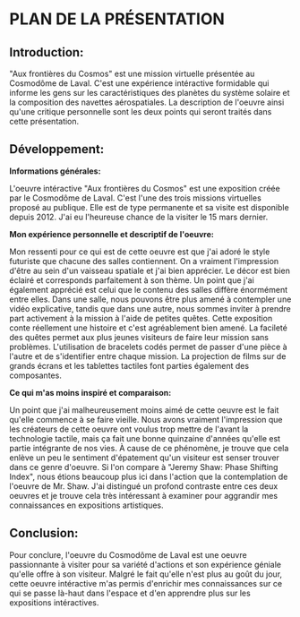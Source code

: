 # PLAN DE LA PRÉSENTATION

## Introduction:

"Aux frontières du Cosmos" est une mission virtuelle présentée au Cosmodôme de Laval. C'est une expérience intéractive formidable qui informe les gens sur les caractéristiques des planètes du système solaire et la composition des navettes aérospatiales. La description de l'oeuvre ainsi qu'une critique personnelle sont les deux points qui seront traités dans cette présentation.

## Développement:

**Informations générales:**

L'oeuvre intéractive "Aux frontières du Cosmos" est une exposition créée par le Cosmodôme de Laval. C'est l'une des trois missions virtuelles proposé au publique. Elle est de type permanente et sa visite est disponible depuis 2012. J'ai eu l'heureuse chance de la visiter le 15 mars dernier.

**Mon expérience personnelle et descriptif de l'oeuvre:**

Mon ressenti pour ce qui est de cette oeuvre est que j'ai adoré le style futuriste que chacune des salles contiennent. On a vraiment l'impression d'être au sein d'un vaisseau spatiale et j'ai bien apprécier. Le décor est bien éclairé et corresponds parfaitement à son thème. Un point que j'ai également apprécié est celui que le contenu des salles diffère énormément entre elles. Dans une salle, nous pouvons être plus amené à contempler une vidéo explicative, tandis que dans une autre, nous sommes inviter à prendre part activement à la mission à l'aide de petites quêtes. Cette exposition conte réellement une histoire et c'est agréablement bien amené. La facileté des quêtes permet aux plus jeunes visiteurs de faire leur mission sans problèmes. L'utilisation de bracelets codés permet de passer d'une pièce à l'autre et de s'identifier entre chaque mission. La projection de films sur de grands écrans et les tablettes tactiles font parties également des composantes.

**Ce qui m'as moins inspiré et comparaison:**

Un point que j'ai malheureusement moins aimé de cette oeuvre est le fait qu'elle commence à se faire vieille. Nous avons vraiment l'impression que les créateurs de cette oeuvre ont voulus trop mettre de l'avant la technologie tactile, mais ça fait une bonne quinzaine d'années qu'elle est partie intégrante de nos vies. À cause de ce phénomène, je trouve que cela enlève un peu le sentiment d'épatement qu'un visiteur est senser trouver dans ce genre d'oeuvre. Si l'on compare à "Jeremy Shaw: Phase Shifting Index", nous étions beaucoup plus ici dans l'action que la contemplation de l'oeuvre de Mr. Shaw. J'ai distingué un profond contraste entre ces deux oeuvres et je trouve cela très intéressant à examiner pour aggrandir mes connaissances en expositions artistiques.
 
## Conclusion:

Pour conclure, l'oeuvre du Cosmodôme de Laval est une oeuvre passionnante à visiter pour sa variété d'actions et son expérience géniale qu'elle offre à son visiteur. Malgré le fait qu'elle n'est plus au goût du jour, cette oeuvre intéractive m'as permis d'enrichir mes connaissances sur ce qui se passe là-haut dans l'espace et d'en apprendre plus sur les expositions intéractives.
